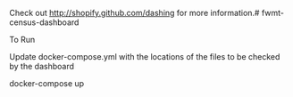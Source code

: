 Check out http://shopify.github.com/dashing for more information.# fwmt-census-dashboard

To Run

Update docker-compose.yml with the locations of the files to be checked by the dashboard

docker-compose up
